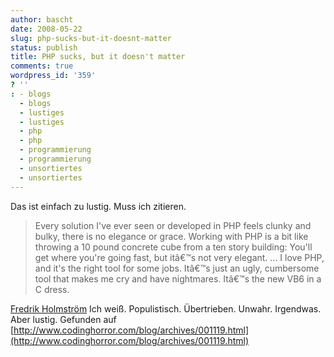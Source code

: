 ```yaml
---
author: bascht
date: 2008-05-22
slug: php-sucks-but-it-doesnt-matter
status: publish
title: PHP sucks, but it doesn't matter
comments: true
wordpress_id: '359'
? ''
: - blogs
  - blogs
  - lustiges
  - lustiges
  - php
  - php
  - programmierung
  - programmierung
  - unsortiertes
  - unsortiertes
---
```


Das ist einfach zu lustig. Muss ich zitieren.

> Every solution I've ever seen or developed in PHP feels clunky and
> bulky, there is no elegance or grace. Working with PHP is a bit
> like throwing a 10 pound concrete cube from a ten story building:
> You'll get where you're going fast, but itâ€™s not very elegant.
> ... I love PHP, and it's the right tool for some jobs. Itâ€™s just
> an ugly, cumbersome tool that makes me cry and have nightmares.
> Itâ€™s the new VB6 in a C dress.

[Fredrik Holmström](http://loveandtheft.org/2008/05/20/php-is-the-new-vb6-in-a-c-dress/)
Ich weiß. Populistisch. Übertrieben. Unwahr. Irgendwas. Aber
lustig. Gefunden auf
[http://www.codinghorror.com/blog/archives/001119.html](http://www.codinghorror.com/blog/archives/001119.html)

